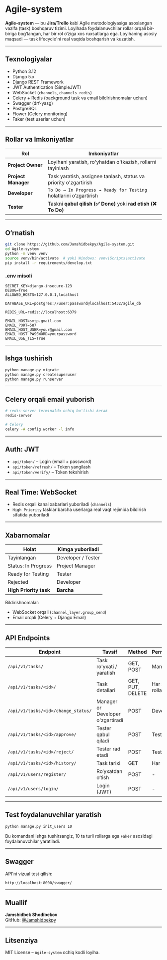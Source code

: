 
# Agile-system

**Agile-system** — bu **Jira/Trello** kabi Agile metodologiyasiga asoslangan vazifa (task) boshqaruv tizimi. Loyihada foydalanuvchilar rollar orqali bir-biriga bog‘langan, har bir rol o‘ziga xos ruxsatlarga ega. Loyihaning asosiy maqsadi — task lifecycle'ni real vaqtda boshqarish va kuzatish.

---

## Texnologiyalar

- Python 3.12  
- Django 5.x  
- Django REST Framework  
- JWT Authentication (SimpleJWT)  
- WebSocket (`channels`, `channels_redis`)  
- Celery + Redis (background task va email bildirishnomalar uchun)  
- Swagger (drf-yasg)  
- PostgreSQL  
- Flower (Celery monitoring)  
- Faker (test userlar uchun)

---

## Rollar va Imkoniyatlar

| Rol              | Imkoniyatlar |
|------------------|--------------|
| **Project Owner** | Loyihani yaratish, ro'yhatdan o'tkazish, rollarni tayinlash |
| **Project Manager** | Task yaratish, assignee tanlash, status va priority o'zgartirish |
| **Developer**    | `To Do → In Progress → Ready for Testing` holatlarini o‘zgartirish |
| **Tester**       | Taskni **qabul qilish (✅ Done)** yoki **rad etish (❌ To Do)** |

---

## O‘rnatish

```bash
git clone https://github.com/Jamshidbekpy/Agile-system.git
cd Agile-system
python -m venv venv
source venv/bin/activate  # yoki Windows: venv\Scripts\activate
pip install -r requirements/develop.txt
```

### .env misoli

```
SECRET_KEY=django-insecure-123
DEBUG=True
ALLOWED_HOSTS=127.0.0.1,localhost

DATABASE_URL=postgres://user:password@localhost:5432/agile_db

REDIS_URL=redis://localhost:6379

EMAIL_HOST=smtp.gmail.com
EMAIL_PORT=587
EMAIL_HOST_USER=your@gmail.com
EMAIL_HOST_PASSWORD=yourpassword
EMAIL_USE_TLS=True
```

---

## Ishga tushirish

```bash
python manage.py migrate
python manage.py createsuperuser
python manage.py runserver
```

---

## Celery orqali email yuborish

```bash
# redis-server terminalda ochiq bo'lishi kerak
redis-server

# Celery
celery -A config worker -l info

```

---

## Auth: JWT

- `api/token/` – Login (email + password)
- `api/token/refresh/` – Token yangilash
- `api/token/verify/` – Token tekshirish

---

## Real Time: WebSocket

- Redis orqali kanal xabarlari yuboriladi (`channels`)
- `High Priority` tasklar barcha userlarga real vaqt rejimida bildirish sifatida yuboriladi

---

## Xabarnomalar

| Holat                    | Kimga yuboriladi |
|--------------------------|------------------|
| Tayinlangan              | Developer / Tester |
| Status: In Progress      | Project Manager    |
| Ready for Testing        | Tester             |
| Rejected                 | Developer          |
| **High Priority task**   | **Barcha**         |

Bildirishnomalar:
- WebSocket orqali (`channel_layer.group_send`)
- Email orqali (Celery + Django Email)

---

## API Endpoints

| Endpoint | Tavsif | Method | Permission |
|----------|--------|--------|------------|
| `/api/v1/tasks/` | Task ro'yxati / yaratish | GET, POST | Manager |
| `/api/v1/tasks/<id>/` | Task detallari | GET, PUT, DELETE | Har xil rollar |
| `/api/v1/tasks/<id>/change_status/` | Manager or Developer o'zgartiradi | POST | Developer |
| `/api/v1/tasks/<id>/approve/` | Tester qabul qiladi | POST | Tester |
| `/api/v1/tasks/<id>/reject/` | Tester rad etadi | POST | Tester |
| `/api/v1/tasks/<id>/history/` | Task tarixi | GET | Har kim |
| `/api/v1/users/register/` | Ro‘yxatdan o‘tish | POST | - |
| `/api/v1/users/login/` | Login (JWT) | POST | - |

---

## Test foydalanuvchilar yaratish

```bash
python manage.py init_users 10
```

Bu komandani ishga tushirsangiz, 10 ta turli rollarga ega `Faker` asosidagi foydalanuvchilar yaratiladi.

---

## Swagger

API'ni vizual test qilish:
```
http://localhost:8000/swagger/
```

---

## Muallif

**Jamshidbek Shodibekov**  
GitHub: [@Jamshidbekpy](https://github.com/Jamshidbekpy)

---

## Litsenziya

MIT License – `Agile-system` ochiq kodli loyiha.
